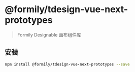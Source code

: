 # @formily/tdesign-vue-next-prototypes

> Formily Designable 画布组件库

## 安装

```bash
npm install @formily/tdesign-vue-next-prototypes --save
```
